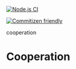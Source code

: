 [![Node.js CI](https://github.com/OurActivities/cooperation/actions/workflows/publish.yml/badge.svg)](https://github.com/OurActivities/cooperation/actions/workflows/publish.yml)

[![Commitizen friendly](https://img.shields.io/badge/commitizen-friendly-brightgreen.svg)](http://commitizen.github.io/cz-cli/)

cooperation
# Cooperation
